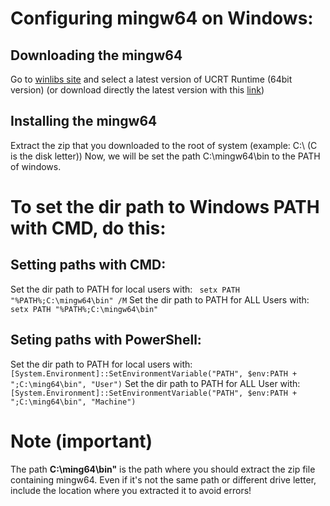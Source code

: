 # Configuring mingw64 on Windows:
## Downloading the mingw64
Go to [winlibs site](https://winlibs.com/) and select a latest version of UCRT Runtime (64bit version) (or download directly the latest version with this [link](https://github.com/brechtsanders/winlibs_mingw/releases/download/15.1.0posix-13.0.0-ucrt-r2/winlibs-i686-posix-dwarf-gcc-15.1.0-mingw-w64ucrt-13.0.0-r2.zip))
## Installing the mingw64
Extract the zip that you downloaded to the root of system (example: C:\ (C is the disk letter))
Now, we will be set the path C:\mingw64\bin to the PATH of windows.
# To set the dir path to Windows PATH with CMD, do this:
## Setting paths with CMD:
Set the dir path to PATH for local users with: ``` setx PATH "%PATH%;C:\mingw64\bin" /M```
Set the dir path to PATH for ALL Users with: ``` setx PATH "%PATH%;C:\mingw64\bin" ```
## Seting paths with PowerShell:
Set the dir path to PATH for local users with: ``` [System.Environment]::SetEnvironmentVariable("PATH", $env:PATH + ";C:\ming64\bin", "User") ```
Set the dir path to PATH for ALL User with: ``` [System.Environment]::SetEnvironmentVariable("PATH", $env:PATH + ";C:\ming64\bin", "Machine") ```
# Note (important)
The path **C:\ming64\bin"** is the path where you should extract the zip file containing mingw64. Even if it's not the same path or different drive letter, include the location where you extracted it to avoid errors!
